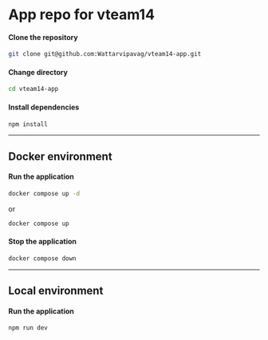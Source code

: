 # App repo for vteam14

#### **Clone the repository**

```bash
git clone git@github.com:Wattarvipavag/vteam14-app.git
```

#### **Change directory**

```bash
cd vteam14-app
```

#### **Install dependencies**

```bash
npm install
```

---

## **Docker environment**

#### **Run the application**

```bash
docker compose up -d
```

or

```bash
docker compose up
```

#### **Stop the application**

```bash
docker compose down
```

---

## **Local environment**

#### **Run the application**

```bash
npm run dev
```
